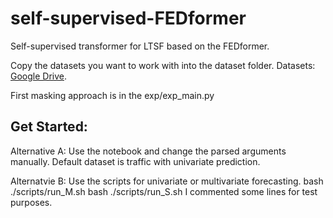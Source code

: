 # self-supervised-FEDformer
Self-supervised transformer for LTSF based on the FEDformer.

Copy the datasets you want to work with into the dataset folder.
Datasets: [Google Drive](https://drive.google.com/drive/folders/1ZOYpTUa82_jCcxIdTmyr0LXQfvaM9vIy?usp=sharing).

First masking approach is in the exp/exp_main.py

## Get Started:

Alternative A:
Use the notebook and change the parsed arguments manually. Default dataset is traffic with univariate prediction.

Alternatvie B:
Use the scripts for univariate or multivariate forecasting.
bash ./scripts/run_M.sh
bash ./scripts/run_S.sh
I commented some lines for test purposes.

